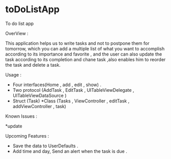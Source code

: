 # toDoListApp


To do list app 

OverView : 


This application helps us to write  tasks  and not to postpone them for tomorrow, which you can add a multiple list of what you want to accomplish according to its importance and favorite , and the user can also update the task according to its completion and chane task  ,also enables him to reorder the task and delete a task.

Usage :

* Four interfaces(Home , add , edit , show) . 
* Two protocol (AddTask , EditTask , UITableViewDelegate , UITableViewDataSource )
* Struct (Task)
*Class (Tasks , ViewController , editTask , addViewController , task)


Known Issues :

*update 


Upcoming Features :
* Save the data to UserDefaults .
*  Add time and day,  Send an alert when the task is due .
